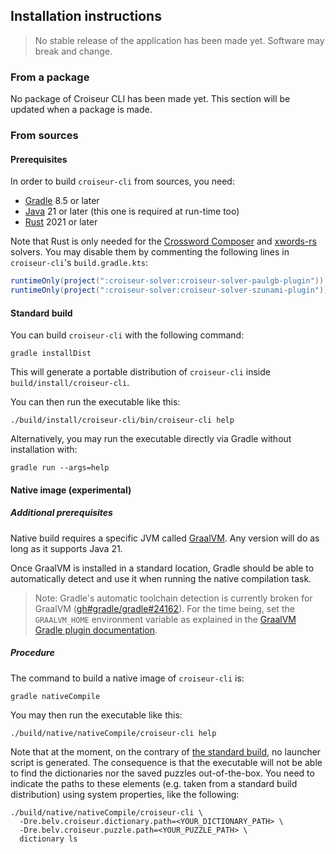<!--
SPDX-FileCopyrightText: 2023 Antoine Belvire
SPDX-License-Identifier: GPL-3.0-or-later
-->

## Installation instructions

> No stable release of the application has been made yet. Software may break and change.

### From a package

No package of Croiseur CLI has been made yet. This section will be updated when a package is made.

### From sources

#### Prerequisites

In order to build `croiseur-cli` from sources, you need:

- [Gradle](https://gradle.org/) 8.5 or later
- [Java](https://adoptium.net/temurin/releases/) 21 or later (this one is required at run-time too)
- [Rust](https://www.rust-lang.org/tools/install) 2021 or later

Note that Rust is only needed for
the [Crossword Composer](../croiseur-solver/croiseur-solver-paulgb)
and [xwords-rs](../croiseur-solver/croiseur-solver-szunami) solvers. You may disable them by
commenting the following lines in `croiseur-cli`'s `build.gradle.kts`:

```gradle
runtimeOnly(project(":croiseur-solver:croiseur-solver-paulgb-plugin"))
runtimeOnly(project(":croiseur-solver:croiseur-solver-szunami-plugin"))
```

#### Standard build

You can build `croiseur-cli` with the following command:

```shell
gradle installDist
```

This will generate a portable distribution of `croiseur-cli` inside `build/install/croiseur-cli`.

You can then run the executable like this:

```shell
./build/install/croiseur-cli/bin/croiseur-cli help
```

Alternatively, you may run the executable directly via Gradle without installation with:

```shell
gradle run --args=help
```

#### Native image (experimental)

##### Additional prerequisites

Native build requires a specific JVM called [GraalVM](https://www.graalvm.org/). Any version will do
as long as it supports Java 21.

Once GraalVM is installed in a standard location, Gradle should be able to automatically detect and
use it when running the native compilation task.

> Note: Gradle's automatic toolchain detection is currently broken for GraalVM
> ([gh#gradle/gradle#24162](https://github.com/gradle/gradle/issues/24162)). For the time being, set
> the `GRAALVM_HOME` environment variable as explained in the [GraalVM Gradle plugin documentation](https://graalvm.github.io/native-build-tools/latest/gradle-plugin.html#_installing_graalvm_native_image_tool).

##### Procedure

The command to build a native image of `croiseur-cli` is:

```shell
gradle nativeCompile
```

You may then run the executable like this:

```shell
./build/native/nativeCompile/croiseur-cli help
```

Note that at the moment, on the contrary of [the standard build](#standard-build), no launcher
script is generated. The consequence is that the executable will not be able to find the
dictionaries nor the saved puzzles out-of-the-box. You need to indicate the paths to these elements
(e.g. taken from a standard build distribution) using system properties, like the following:

```shell
./build/native/nativeCompile/croiseur-cli \
  -Dre.belv.croiseur.dictionary.path=<YOUR_DICTIONARY_PATH> \
  -Dre.belv.croiseur.puzzle.path=<YOUR_PUZZLE_PATH> \
  dictionary ls
```
